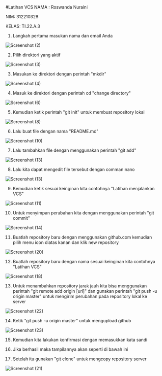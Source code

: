 #Latihan VCS
NAMA : Roswanda Nuraini

NIM: 312210328

KELAS: TI.22.A.3

1. Langkah pertama masukan nama dan email Anda

![Screenshot (2)](https://user-images.githubusercontent.com/115516632/195770092-5fdeb4a9-02db-4cba-bfd7-c0adec7d1320.png)

2. Pilih direktori yang aktif

![Screenshot (3)](https://user-images.githubusercontent.com/115516632/195772530-bab8d05c-13c6-49a5-9450-08631122ce44.png)

3. Masukan ke direktori dengan perintah "mkdir"

![Screenshot (4)](https://user-images.githubusercontent.com/115516632/195774551-7c78259e-c04b-4f2b-9db2-e1b6f701e41d.png)

4. Masuk ke direktori dengan perintah cd "change directory"

![Screenshot (6)](https://user-images.githubusercontent.com/115516632/195776122-f21d63d0-46ab-4e41-8a26-1da6678ca142.png)

5. Kemudian ketik perintah "git init" untuk membuat repository lokal

![Screenshot (8)](https://user-images.githubusercontent.com/115516632/195777472-71f20206-3600-4202-9fe8-e9b390993f82.png)

6. Lalu buat file dengan nama "README.md"

![Screenshot (10)](https://user-images.githubusercontent.com/115516632/195783027-869c3e65-6c44-4404-b005-4d997ca1c56e.png)

7. Lalu tambahkan file dengan menggunakan perintah "git add"

![Screenshot (13)](https://user-images.githubusercontent.com/115516632/195783811-48c83730-fafd-47ef-864f-a0f8f4c5d3c3.png)

8. Lalu kita dapat mengedit file tersebut dengan comman nano

![Screenshot (13)](https://user-images.githubusercontent.com/115516632/195784075-5f6889da-7465-463b-89a1-df91d11cf522.png)

9. Kemudian ketik sesuai keinginan kita contohnya "Latihan menjalankan VCS"

![Screenshot (11)](https://user-images.githubusercontent.com/115516632/195784710-b0439777-0f29-488e-bff1-da848ca559ff.png)

10. Untuk menyimpan perubahan kita dengan menggunakan perintah "git commit"

![Screenshot (14)](https://user-images.githubusercontent.com/115516632/195785801-d7d8e16c-669b-48cd-bed5-4298f166e6fd.png)

11. Buatlah repository baru dengan menggunakan github.com kemudian pilih menu icon diatas kanan dan klik new repository

![Screenshot (20)](https://user-images.githubusercontent.com/115516632/195789826-addce376-6253-4b7f-a0a9-c98e82e5dc0b.png)

12. Buatlah repository baru dengan nama sesuai keinginan kita contohnya "Latihan VCS"

![Screenshot (18)](https://user-images.githubusercontent.com/115516632/195805239-52369241-03cb-49dc-ba9e-3ef8916fe4f3.png)

13. Untuk menambahkan repository jarak jauh kita bisa menggunakan perintah "git remote add origin [url]" dan gunakan perintah "git push -u origin master" untuk mengirim perubahan pada repository lokal ke server

![Screenshot (22)](https://user-images.githubusercontent.com/115516632/195807421-1f73d9f2-31b4-4d9e-8080-d0de56b37232.png)

14. Ketik "git push -u origin master" untuk mengupload github

![Screenshot (23)](https://user-images.githubusercontent.com/115516632/195808503-d2d7c18d-13b7-4114-b9ca-e7b45e28d418.png)

15. Kemudian kita lakukan konfirmasi dengan memasukkan kata sandi



16. Jika berhasil maka tampilannya akan seperti di bawah ini



17. Setelah itu gunakan "git clone" untuk mengcopy repository server

![Screenshot (21)](https://user-images.githubusercontent.com/115516632/195810220-3107eb3a-3589-4fe3-b7c8-7d7d0240b6a3.png)


